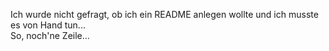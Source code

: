 Ich wurde nicht gefragt, ob ich ein README anlegen wollte und ich musste es von Hand tun...<br>
So, noch'ne Zeile...<br>

